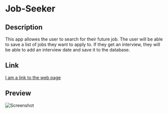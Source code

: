 # Job-Seeker

## Description

This app allowes the user to search for their future job. The user will be able to save a list of jobs they want to apply to. If they get an interview, they will be able to add an interview date and save it to the database. 


## Link

[I am a link to the web page](https://stark-thicket-31510.herokuapp.com/)

## Preview
![Screenshot](./src/components/assets/employeeDirectory.JPG) 